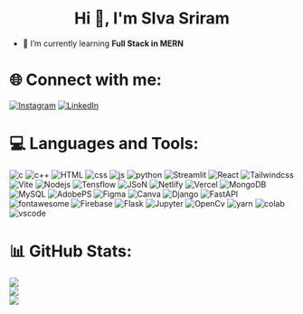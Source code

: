 <h1 align="center">Hi 👋, I'm SIva Sriram</h1>

- 🌱 I’m currently learning **Full Stack in MERN**



# 🌐 Connect with me:
[![Instagram](https://img.shields.io/badge/Instagram-%23E4405F.svg?logo=Instagram&logoColor=white)](https://www.instagram.com/siva._.prince) [![LinkedIn](https://img.shields.io/badge/LinkedIn-%230077B5.svg?logo=linkedin&logoColor=white)](https://www.linkedin.com/in/siva-sriram-a-b-1206ss/) 

#  💻 Languages and Tools:
![c](https://img.shields.io/badge/C-00599C?style=for-the-badge&logo=c&logoColor=white)
![c++](https://img.shields.io/badge/C%2B%2B-00599C?style=for-the-badge&logo=c%2B%2B&logoColor=white)
![HTML](https://img.shields.io/badge/HTML5-E34F26?style=for-the-badge&logo=html5&logoColor=white)
![css](https://img.shields.io/badge/CSS3-1572B6?style=for-the-badge&logo=css3&logoColor=white)
![js](https://img.shields.io/badge/JavaScript-323330?style=for-the-badge&logo=javascript&logoColor=F7DF1E)
![python](https://img.shields.io/badge/Python-FFD43B?style=for-the-badge&logo=python&logoColor=blue)
![Streamlit](https://img.shields.io/badge/Streamlit-FF4B4B?style=for-the-badge&logo=Streamlit&logoColor=white)
![React](https://img.shields.io/badge/React-20232A?style=for-the-badge&logo=react&logoColor=61DAFB) 
![Tailwindcss](https://img.shields.io/badge/Tailwind_CSS-38B2AC?style=for-the-badge&logo=tailwind-css&logoColor=white) 
![Vite](https://img.shields.io/badge/Vite-B73BFE?style=for-the-badge&logo=vite&logoColor=FFD62E)
![Nodejs](https://img.shields.io/badge/Node%20js-339933?style=for-the-badge&logo=nodedotjs&logoColor=white)
![Tensflow](https://img.shields.io/badge/TensorFlow-FF6F00?style=for-the-badge&logo=TensorFlow&logoColor=white)
![JSoN](https://img.shields.io/badge/json-5E5C5C?style=for-the-badge&logo=json&logoColor=white)
![Netlify](https://img.shields.io/badge/Netlify-00C7B7?style=for-the-badge&logo=netlify&logoColor=white)
![Vercel](https://img.shields.io/badge/Vercel-000000?style=for-the-badge&logo=vercel&logoColor=white) 
![MongoDB](https://img.shields.io/badge/MongoDB-4EA94B?style=for-the-badge&logo=mongodb&logoColor=white)
![MySQL](https://img.shields.io/badge/MySQL-005C84?style=for-the-badge&logo=mysql&logoColor=white)
![AdobePS](https://img.shields.io/badge/Adobe%20Photoshop-31A8FF?style=for-the-badge&logo=Adobe%20Photoshop&logoColor=black) 
![Figma](https://img.shields.io/badge/Figma-F24E1E?style=for-the-badge&logo=figma&logoColor=white)
![Canva](https://img.shields.io/badge/Canva-%2300C4CC.svg?&style=for-the-badge&logo=Canva&logoColor=white)
![Django](https://img.shields.io/badge/Django-092E20?style=for-the-badge&logo=django&logoColor=green) 
![FastAPI](https://img.shields.io/badge/Flask-000000?style=for-the-badge&logo=flask&logoColor=white) 
![fontawesome](https://img.shields.io/badge/Font_Awesome-339AF0?style=for-the-badge&logo=fontawesome&logoColor=white)
![Firebase](https://img.shields.io/badge/firebase-ffca28?style=for-the-badge&logo=firebase&logoColor=black) 
![Flask](https://img.shields.io/badge/Flask-000000?style=for-the-badge&logo=flask&logoColor=white) 
![Jupyter](https://img.shields.io/badge/Jupyter-F37626.svg?&style=for-the-badge&logo=Jupyter&logoColor=white) 
![OpenCv](https://img.shields.io/badge/OpenCV-27338e?style=for-the-badge&logo=OpenCV&logoColor=white) 
![yarn](https://img.shields.io/badge/Yarn-2C8EBB?style=for-the-badge&logo=yarn&logoColor=white)
![colab](https://img.shields.io/badge/Colab-F9AB00?style=for-the-badge&logo=googlecolab&color=525252)
![vscode](https://img.shields.io/badge/VSCode-0078D4?style=for-the-badge&logo=visual%20studio%20code&logoColor=white)


# 📊 GitHub Stats:

<!-- ![Siva's GitHub stats](https://github-readme-stats.vercel.app/api?username=SivaPhoenix&show_icons=true&theme=radical) -->

![](https://github-readme-stats.vercel.app/api?username=SivaPhoenix&theme=tokyonight&hide_border=false&include_all_commits=true&count_private=true)<br/>
![](https://github-readme-streak-stats.herokuapp.com/?user=SivaPhoenix&theme=tokyonight&hide_border=false)<br/>
![](https://github-readme-stats.vercel.app/api/top-langs/?username=SivaPhoenix&theme=tokyonight&hide_border=false&include_all_commits=true&count_private=true&layout=compact)
